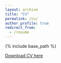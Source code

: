 ```yaml
---
layout: archive
title: "CV"
permalink: /cv/
author_profile: true
redirect_from:
  - /resume
---
```


{% include base_path %}

[Download CV here](http://OmarEl-Kishky.github.io/files/Omar_El-Kishky_CV.pdf)

